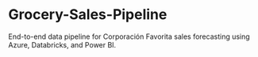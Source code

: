 # Grocery-Sales-Pipeline
End-to-end data pipeline for Corporación Favorita sales forecasting using Azure, Databricks, and Power BI.

